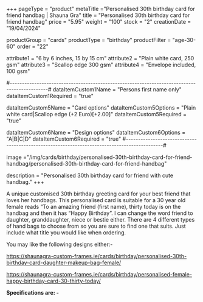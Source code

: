 +++
pageType = "product"
metaTitle ="Personalised 30th birthday card for friend handbag | Shauna Gra"
title = "Personalised 30th birthday card for friend handbag"
price = "5.95"
weight = "100"
stock = "2"
creationDate = "19/04/2024"

productGroup = "cards"
productType = "birthday"
productFilter = "age-30-60"
order = "22"

attribute1 = "6 by 6 inches, 15 by 15 cm" 
attribute2 = "Plain white card, 250 gsm"
attribute3 = "Scallop edge 300 gsm"
attribute4 = "Envelope included, 100 gsm"

#---------------------------------------------------------------------------------------------#
dataItemCustom1Name = "Persons first name only"
dataItemCustom1Required = "true"

dataItemCustom5Name = "Card options"
dataItemCustom5Options = "Plain white card|Scallop edge (+2 Euro)[+2.00]"
dataItemCustom5Required = "true"

dataItemCustom6Name = "Design options"
dataItemCustom6Options = "A|B|C|D"
dataItemCustom6Required = "true"
#---------------------------------------------------------------------------------------------#

image ="/img/cards/birthday/personalised-30th-birthday-card-for-friend-handbag/personalised-30th-birthday-card-for-friend-handbag"

description = "Personalised 30th birthday card for friend with cute handbag."
+++

A unique customised 30th birthday greeting card for your best friend that loves her handbags. This personalised card is suitable for a 30 year old female reads “To an amazing friend (first name), thirty today is on the handbag and then it has “Happy Birthday”. I can change the word friend to daughter, granddaughter, niece or bestie either. There are 4 different types of hand bags to choose from so you are sure to find one that suits. Just include what title you would like when ordering.

You may like the following designs either:-

https://shaunagra-custom-frames.ie/cards/birthday/personalised-30th-birthday-card-daughter-makeup-bag-female/

https://shaunagra-custom-frames.ie/cards/birthday/personalised-female-happy-birthday-card-30-thirty-today/

**Specifications are: -**
